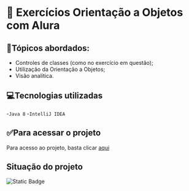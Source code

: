 #  📁 Exercícios Orientação a Objetos com Alura</h1>

## 📙Tópicos abordados:

* Controles de classes (como no exercício em questão);
* Utilização da Orientação a Objetos;
* Visão analítica.

## 💻Tecnologias utilizadas
-``Java 8``
-``IntelliJ IDEA``

## ✅Para acessar o projeto

Para acesso ao projeto, basta clicar [aqui](https://github.com/minimundosbr/Alura_exercicio_java_OOP1/tree/master/src)

## Situação do projeto

![Static Badge](https://img.shields.io/badge/Status-Finalizado-brightgreen)